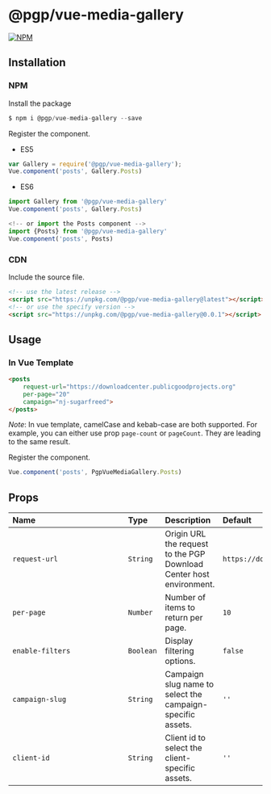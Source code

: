 # @pgp/vue-media-gallery

[![NPM](https://nodei.co/npm/@pgp/vue-media-gallery.png)](https://nodei.co/npm/@pgp/vue-media-gallery/)

## Installation

### NPM
Install the package
```js
$ npm i @pgp/vue-media-gallery --save
```

Register the component.
- ES5
```js
var Gallery = require('@pgp/vue-media-gallery');
Vue.component('posts', Gallery.Posts)
```

- ES6
```js
import Gallery from '@pgp/vue-media-gallery'
Vue.component('posts', Gallery.Posts)

<!-- or import the Posts component -->
import {Posts} from '@pgp/vue-media-gallery'
Vue.component('posts', Posts)
```

### CDN

Include the source file.
```html
<!-- use the latest release -->
<script src="https://unpkg.com/@pgp/vue-media-gallery@latest"></script>
<!-- or use the specify version -->
<script src="https://unpkg.com/@pgp/vue-media-gallery@0.0.1"></script>
```

## Usage

### In Vue Template
```html
<posts
    request-url="https://downloadcenter.publicgoodprojects.org"
    per-page="20"
    campaign="nj-sugarfreed">
</posts>
```

*Note*: In vue template, camelCase and kebab-case are both supported. For example, you can either use prop `page-count` or `pageCount`. They are leading to the same result.

Register the component.
```js
Vue.component('posts', PgpVueMediaGallery.Posts)
```

## Props

| Name&nbsp;&nbsp;&nbsp;&nbsp;&nbsp;&nbsp;&nbsp;&nbsp;&nbsp;&nbsp;&nbsp;&nbsp;&nbsp;&nbsp;&nbsp;&nbsp;&nbsp;&nbsp;&nbsp;&nbsp;&nbsp;&nbsp;&nbsp;&nbsp;&nbsp;&nbsp;&nbsp;&nbsp;&nbsp;&nbsp;&nbsp;&nbsp;&nbsp;&nbsp;&nbsp;&nbsp;&nbsp;&nbsp;&nbsp; | Type | Description | Default |
| ----------------- | :--- | :--- | :--- |
| `request-url`      | `String` |  Origin URL the request to the PGP Download Center host environment. | `https://downloadcenter.publicgoodprojects.org` |
| `per-page`      | `Number` | Number of items to return per page.| `10` |
| `enable-filters`      | `Boolean` | Display filtering options.|`false` |
| `campaign-slug`      | `String` | Campaign slug name to select the campaign-specific assets.| `''` |
| `client-id`      | `String` | Client id to select the client-specific assets.| `''` |


